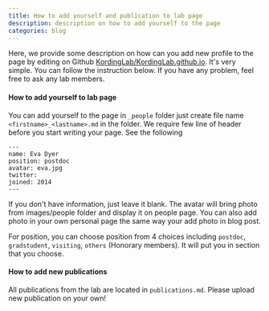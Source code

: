 ```yaml
---
title: How to add yourself and publication to lab page
description: description on how to add yourself to the page
categories: blog
---
```


Here, we provide some description on how can you add new profile to the page by editing on Github  [KordingLab/KordingLab.github.io](https://github.com/KordingLab/KordingLab.github.io). It's very simple.
You can follow the instruction below. If you have any problem, feel free to ask any lab members.

#### How to add yourself to lab page

You can add yourself to the page in `_people` folder just create file name `<firstname>_<lastname>.md` in the folder. We require few line of header before you start writing your page. See the following

```
---
name: Eva Dyer
position: postdoc
avatar: eva.jpg
twitter:
joined: 2014
---
```

If you don't have information, just leave it blank. The avatar will bring photo from images/people folder and display it on people page. You can also add photo in your own personal page the same way your add photo in blog post.

For position, you can choose position from 4 choices including `postdoc`, `gradstudent`, `visiting`, `others` (Honorary members). It will put you in section that you choose.

#### How to add new publications

All publications from the lab are located in `publications.md`. Please upload new publication on your own!
